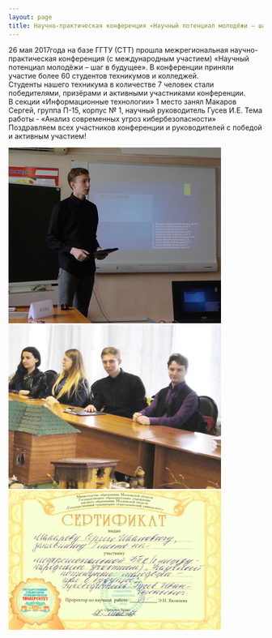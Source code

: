```yaml
---
layout: page
title: Научно-практическая конференция «Научный потенциал молодёжи – шаг в будущее»
---
```

<section>
	<p>26 мая 2017года на базе ГГТУ (СТТ) прошла межрегиональная научно-практическая конференция (с международным участием) «Научный потенциал молодёжи – шаг в будущее». В конференции приняли участие более 60 студентов техникумов и колледжей.<br>
	Студенты нашего техникума в количестве 7 человек стали победителями, призёрами и активными участниками конференции.<br>
	В секции «Информационные технологии» 1 место занял Макаров Сергей, группа П-15, корпус № 1, научный руководитель Гусев И.Е. Тема работы - «Анализ современных угроз кибербезопасности»
	Поздравляем всех участников конференции и руководителей с победой и активным участием!</p>
</section>
<section
		data-featherlight-gallery
		data-featherlight-filter="a">
	<div class="posts">
		<article>
			<a href="/news/confstt2017/1.jpg" target="_blank" class="image"><img src="/news/confstt2017/pix/1.jpg" alt="1" /></a>
		</article>
		<article>
			<a href="/news/confstt2017/2.jpg" target="_blank" class="image"><img src="/news/confstt2017/pix/2.jpg" alt="2" /></a>
		</article>
		<article>
			<a href="/news/confstt2017/3.jpg" target="_blank" class="image"><img src="/news/confstt2017/pix/3.jpg" alt="3" /></a>
		</article>
	</div>
</section>